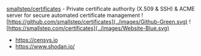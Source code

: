 [smallstep/certificates](https://github.com/smallstep/certificates) - Private certificate authority (X.509 & SSH) & ACME server for secure automated certificate management
![https://github.com/smallstep/certificates](../images/Github-Green.svg)
![https://smallstep.com/certificates](../images/Website-Blue.svg)

* https://censys.io
* https://www.shodan.io/